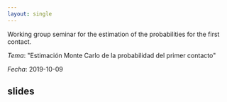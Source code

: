 ```yaml
---
layout: single
---
```


Working group seminar for the estimation of the probabilities for the
first contact.

*Tema*: "Estimación Monte Carlo de la probabilidad del primer contacto"

*Fecha*: 2019-10-09


## slides

<script async class="speakerdeck-embed" data-id="a58dae12f8e445a99338e52e36543767" data-ratio="1.33333333333333" src="//speakerdeck.com/assets/embed.js"></script>

